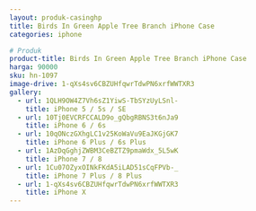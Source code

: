 ```yaml
---
layout: produk-casinghp
title: Birds In Green Apple Tree Branch iPhone Case
categories: iphone

# Produk
product-title: Birds In Green Apple Tree Branch iPhone Case
harga: 90000
sku: hn-1097
image-drive: 1-qXs4sv6CBZUHfqwrTdwPN6xrfWWTXR3
gallery:
  - url: 1QLH9OW4Z7Vh6sZ1YiwS-TbSYzUyLSnl-
    title: iPhone 5 / 5s / SE
  - url: 10Tj0EVCRFCCALD9o_gQbgRBNS3t6nJa9
    title: iPhone 6 / 6s
  - url: 10qONczGXhgLC1v25KoWaVu9EaJKGjGK7
    title: iPhone 6 Plus / 6s Plus
  - url: 1AzDqGghjZWBM3CeBZTZ9pmaWdx_5L5wK
    title: iPhone 7 / 8
  - url: 1Cu07OZyxOINkFKdA5iLAD51sCqFPVb-_
    title: iPhone 7 Plus / 8 Plus
  - url: 1-qXs4sv6CBZUHfqwrTdwPN6xrfWWTXR3
    title: iPhone X
---
```

